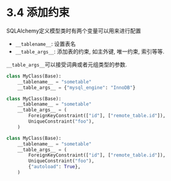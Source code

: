 # 3.4 添加约束

SQLAlchemy定义模型类时有两个变量可以用来进行配置

* `__tablename__`: 设置表名
* `__table_args__`: 添加表的约束, 如主外键, 唯一约束, 索引等等.



`__table_args__`可以接受词典或者元组类型的参数.



```python
class MyClass(Base):
    __tablename__ = "sometable"
    __table_args__ = {"mysql_engine": "InnoDB"}

class MyClass(Base):
    __tablename__ = "sometable"
    __table_args__ = (
        ForeignKeyConstraint(["id"], ["remote_table.id"]),
        UniqueConstraint("foo"),
    )

class MyClass(Base):
    __tablename__ = "sometable"
    __table_args__ = (
        ForeignKeyConstraint(["id"], ["remote_table.id"]),
        UniqueConstraint("foo"),
        {"autoload": True},
    )    
```


